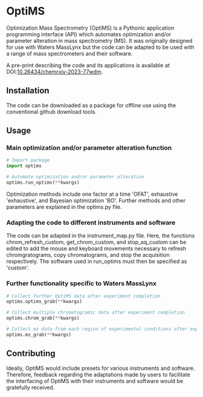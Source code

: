 # OptiMS

Optimization Mass Spectrometry (OptiMS) is a Pythonic application programming interface (API) which automates optimization and/or parameter alteration in mass spectrometry (MS). It was originally designed for use with Waters MassLynx but the code can be adapted to be used with a range of mass spectrometers and their software.

A pre-print describing the code and its applications is available at DOI:[10.26434/chemrxiv-2023-77wdm](https://chemrxiv.org/engage/chemrxiv/article-details/650b36a460c37f4f76244741). 

## Installation

The code can be downloaded as a package for offline use using the conventional github download tools.

## Usage

### Main optimization and/or parameter alteration function

```python
# Import package
import optims

# Automate optimization and/or parameter alteration
optims.run_optims(**kwargs)
```

Optimization methods include one factor at a time 'OFAT', exhaustive 'exhaustive', and Bayesian optimization 'BO'. Further methods and other parameters are explained in the optims.py file.

### Adapting the code to different instruments and software

The code can be adapted in the instrument_map.py file. Here, the functions chrom_refresh_custom, get_chrom_custom, and stop_aq_custom can be edited to add the mouse and keyboard movements necessary to refresh chromgratograms, copy chromatograms, and stop the acquisition respectively. The software used in run_optims must then be specified as 'custom'.

### Further functionality specific to Waters MassLynx

```python
# Collect further OptiMS data after experiment completion
optims.optims_grab(**kwargs)

# Collect multiple chromatogramic data after experiment completion
optims.chrom_grab(**kwargs)

# Collect mz data from each region of experimental conditions after experiment completion
optims.mz_grab(**kwargs)
```

## Contributing

Ideally, OptiMS would include presets for various instruments and software. Therefore, feedback regarding the adaptations made by users to facilitate the interfacing of OptiMS with their instruments and software would be gratefully received.
